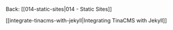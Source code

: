 Back: [[014-static-sites|014 - Static Sites]]

[[integrate-tinacms-with-jekyll|Integrating TinaCMS with Jekyll]]

